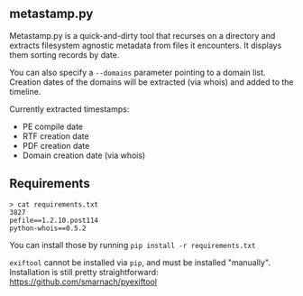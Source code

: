 ## metastamp.py

Metastamp.py is a quick-and-dirty tool that recurses on a directory and extracts filesystem agnostic metadata from files it encounters. It displays them sorting records by date.

You can also specify a `--domains` parameter pointing to a domain list. Creation dates of the domains will be extracted (via whois) and added to the timeline.

Currently extracted timestamps:

* PE compile date
* RTF creation date
* PDF creation date
* Domain creation date (via whois)

## Requirements

```shell
> cat requirements.txt                                                                                                 3827
pefile==1.2.10.post114
python-whois==0.5.2
```

You can install those by running `pip install -r requirements.txt`

`exiftool` cannot be installed via `pip`, and must be installed "manually". Installation is still pretty straightforward: https://github.com/smarnach/pyexiftool

